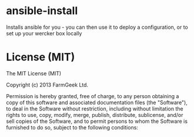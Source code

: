 # ansible-install

Installs ansible for you - you can then use it to deploy a configuration, or to set up your wercker box locally

# License (MIT)

The MIT License (MIT)

Copyright (c) 2013 FarmGeek Ltd.

Permission is hereby granted, free of charge, to any person obtaining a copy of
this software and associated documentation files (the "Software"), to deal in
the Software without restriction, including without limitation the rights to
use, copy, modify, merge, publish, distribute, sublicense, and/or sell copies of
the Software, and to permit persons to whom the Software is furnished to do so,
subject to the following conditions:
